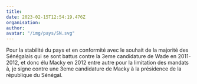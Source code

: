 ```yaml
---
title: 
date: 2023-02-15T12:54:19.476Z
organisation: 
author: 
avatar: "/img/pays/SN.svg"
---
```


Pour la stabilité du pays et en conformité avec le souhait de la majorité des Sénégalais qui se sont battus contre la 3eme candidature de Wade en 2011-2012, et donc élu Macky en 2012 entre autre pour la limitation des mandats à, je signe contre une 3eme candidature de Macky à la présidence de la république du Sénégal.